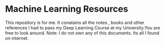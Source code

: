 # Machine Learning Resources
 This repository is for me. It conatains all the notes , books and other references I had to pass my Deep Learning Course at my University.You are free to look around.  Note: I do not own any of this documents. Its all I found on internet.
